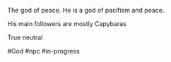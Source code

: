The god of peace. He is a god of pacifism and peace.

His main followers are mostly Capybaras

True neutral

#God #npc  #in-progress 